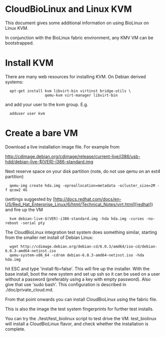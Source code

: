# CloudBioLinux and Linux KVM

This document gives some additional information on using BioLinux on Linux KVM.

In conjunction with the BioLinux fabric environment, any KMV VM can be
bootstrapped.

# Install KVM

There are many web resources for installing KVM. On Debian derived systems:

      apt-get install kvm libvirt-bin virtinst bridge-utils \
                      qemu-kvm virt-manager libvirt-bin

and add your user to the kvm group. E.g.

      adduser user kvm
  
# Create a bare VM

Download a live installation image file. For example from

  http://cdimage.debian.org/cdimage/release/current-live/i386/usb-hdd/debian-live-$(VER)-i386-standard.img
  
Next reserve space on your disk partition (note, do not use qemu on an ext4 partition)

      qemu-img create hda.img -opreallocation=metadata -ocluster_size=2M -f qcow2 4G

(settings suggested by [http://docs.redhat.com/docs/en-US/Red_Hat_Enterprise_Linux/6/html/Technical_Notes/virt.html][redhat]) and fire up the VM

      kvm debian-live-$(VER)-i386-standard.img -hda hda.img -curses -no-reboot -serial pty

The CloudBioLinux integration test system does something similar, starting from
the smaller net install of Debian Linux:

      wget http://cdimage.debian.org/debian-cd/6.0.3/amd64/iso-cd/debian-6.0.3-amd64-netinst.iso
      qemu-system-x86_64 -cdrom debian-6.0.3-amd64-netinst.iso -hda hda.img

hit ESC and type 'install fb=false'. This will fire up the installer. With the
base install, boot the new system and set up ssh so it can be used on a user
without a password (preferably using a key with empty password). Also give that
use 'sudo bash'. This configuration is described in ./doc/private_cloud.md.

From that point onwards you can install CloudBioLinux using the fabric file.

This is also the image the test system fingerprints for further test installs.

You can try the ./test/test_biolinux script to test drive the VM. test_biolinux
will install a CloudBioLinux flavor, and check whether the installation is
complete.


